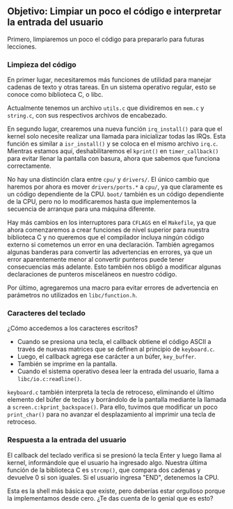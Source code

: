 ## Objetivo: Limpiar un poco el código e interpretar la entrada del usuario

Primero, limpiaremos un poco el código para prepararlo para futuras lecciones. 

### Limpieza del código

En primer lugar, necesitaremos más funciones de utilidad para manejar cadenas de texto y otras tareas. En un sistema operativo regular, esto se conoce como biblioteca C, o libc.

Actualmente tenemos un archivo `utils.c` que dividiremos en `mem.c` y `string.c`, con sus respectivos archivos de encabezado.

En segundo lugar, crearemos una nueva función `irq_install()` para que el kernel solo necesite realizar una llamada para inicializar todas las IRQs. Esta función es similar a `isr_install()` y se coloca en el mismo archivo `irq.c`. Mientras estamos aquí, deshabilitaremos el `kprint()` en `timer_callback()` para evitar llenar la pantalla con basura, ahora que sabemos que funciona correctamente.

No hay una distinción clara entre `cpu/` y `drivers/`. El único cambio que haremos por ahora es mover `drivers/ports.*` a `cpu/`, ya que claramente es un código dependiente de la CPU. `boot/` también es un código dependiente de la CPU, pero no lo modificaremos hasta que implementemos la secuencia de arranque para una máquina diferente.

Hay más cambios en los interruptores para `CFLAGS` en el `Makefile`, ya que ahora comenzaremos a crear funciones de nivel superior para nuestra biblioteca C y no queremos que el compilador incluya ningún código externo si cometemos un error en una declaración. También agregamos algunas banderas para convertir las advertencias en errores, ya que un error aparentemente menor al convertir punteros puede tener consecuencias más adelante. Esto también nos obligó a modificar algunas declaraciones de punteros misceláneos en nuestro código.

Por último, agregaremos una macro para evitar errores de advertencia en parámetros no utilizados en `libc/function.h`.

### Caracteres del teclado

¿Cómo accedemos a los caracteres escritos?

- Cuando se presiona una tecla, el callback obtiene el código ASCII a través de nuevas matrices que se definen al principio de `keyboard.c`.
- Luego, el callback agrega ese carácter a un búfer, `key_buffer`.
- También se imprime en la pantalla.
- Cuando el sistema operativo desea leer la entrada del usuario, llama a `libc/io.c:readline()`.

`keyboard.c` también interpreta la tecla de retroceso, eliminando el último elemento del búfer de teclas y borrándolo de la pantalla mediante la llamada a `screen.c:kprint_backspace()`. Para ello, tuvimos que modificar un poco `print_char()` para no avanzar el desplazamiento al imprimir una tecla de retroceso.

### Respuesta a la entrada del usuario

El callback del teclado verifica si se presionó la tecla Enter y luego llama al kernel, informándole que el usuario
 ha ingresado algo. Nuestra última función de la biblioteca C es `strcmp()`, que compara dos cadenas y devuelve 0 si son iguales. Si el usuario ingresa "END", detenemos la CPU.

Esta es la shell más básica que existe, pero deberías estar orgulloso porque la implementamos desde cero. ¿Te das cuenta de lo genial que es esto?

